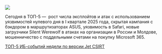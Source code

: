 <!--2025-06-02 14:20:12-->
<div class="yb">
  <div class="rss habr"><img src="https://habrastorage.org/getpro/habr/upload_files/f82/b75/c13/f82b75c13de743a3f3bc6e8a7aeaaf1f.jpg" /><p>Сегодня в ТОП-5 —&nbsp; рост числа эксплойтов и атак с использованием уязвимостей нулевого дня в I квартале 2025 года, скрытая кампания с бэкдором в маршрутизаторах ASUS, уязвимость в Safari, новые загрузчики Silent Werewolf в атаках на организации в России и Молдове, мошенничество с поддельными счетами на покупку Microsoft 365.</p> <a... <p class="titl"><a href="https://habr.com/ru/companies/jetinfosystems/news/914968/?utm_source=habrahabr&utm_medium=rss&utm_campaign=914968">ТОП-5 ИБ-событий недели по версии Jet CSIRT</a></p></div>
</div>
